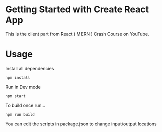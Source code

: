 # Getting Started with Create React App

This is the client part from React ( MERN ) Crash Course on YouTube.


# Usage

Install all dependencies

```
npm install
```

Run in Dev mode

```
npm start
```

To build once run...

```
npm run build
```

You can edit the scripts in package.json to change input/output locations
